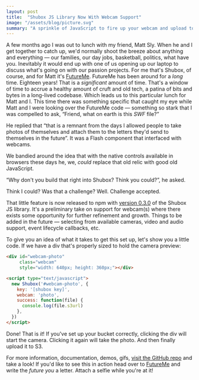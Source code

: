 ```yaml
---
layout: post
title:  "Shubox JS Library Now With Webcam Support"
image: "/assets/blog/picture.svg"
summary: "A sprinkle of JavaScript to fire up your webcam and upload to the cloud."
---
```


A few months ago I was out to lunch with my friend, Matt Sly. When he and I get
together to catch up, we'd normally shoot the breeze about anything and
everything &mdash; our families, our day jobs, basketball, politics, what have
you. Inevitably it would end up with one of us opening up our laptop to discuss
what's going on with our passion projects. For me that's Shubox, of course, and
for Matt it's [FutureMe]. FutureMe has been around for a _long_ time. Eighteen
years!  That is a _significant_ amount of time. That's a window of time to
accrue a healthy amount of cruft and old tech, a patina of bits and bytes in a
long-lived codebase. Which leads us to this particular lunch for Matt and I.
This time there was something specific that caught my eye while Matt and I were
looking over the FutureMe code &mdash; something so stark that I was compelled
to ask, “Friend, what on earth is this _SWF_ file?”

He replied that “that is a remnant from the days I allowed people to take
photos of themselves and attach them to the letters they'd send to themselves
in the future”. It was a Flash component that interfaced with webcams.

We bandied around the idea that with the native controls available in browsers
these days he, we, _could_ replace that old relic with good old JavaScript.

“Why don't you build that right into Shubox? Think you could?”, he asked.

Think I could? Was that a challenge? Well. Challenge accepted.

That little feature is now released to npm with [version 0.3.0] of the Shubox
JS library. It's a preliminary take on support for webcam(s) where there exists
some opportunity for further refinement and growth. Things to be added in the
future &mdash; selecting from available cameras, video and audio support, event
lifecycle callbacks, etc.

To give you an idea of what it takes to get this set up, let's show you a
little code. If we have a div that's properly sized to hold the camera preview:

```html
<div id="webcam-photo"
     class="webcam"
     style="width: 640px; height: 360px;"></div>

<script type="text/javascript">
  new Shubox('#webcam-photo', {
    key: '[shubox key]',
    webcam: 'photo',
    success: function(file) {
      console.log(file.s3url)
    },
  })
</script>
```

Done! That is _it_! If you've set up your bucket correctly, clicking
the div will start the camera. Clicking it again will take the photo. And then
finally upload it to S3.

For more information, documentation, demos, gifs, [visit the GitHub repo] and
take a look! If you'd like to see this in action head over to [FutureMe] and
write the _future you_ a letter. Attach a selfie while you're at it!

[FutureMe]: https://www.futureme.org
[version 0.3.0]: https://www.npmjs.com/package/shubox/v/0.3.0
[visit the GitHub repo]: https://github.com/shuboxio/shubox.js#capture-a-photo-with-your-webcam
